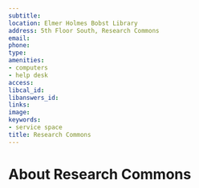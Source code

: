```yaml
---
subtitle: 
location: Elmer Holmes Bobst Library
address: 5th Floor South, Research Commons
email: 
phone: 
type: 
amenities:
- computers
- help desk
access: 
libcal_id: 
libanswers_id: 
links: 
image: 
keywords:
- service space
title: Research Commons
---
```


# About Research Commons